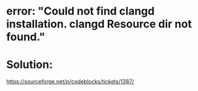 # error: "Could not find clangd installation. clangd Resource dir not found."


# Solution:
https://sourceforge.net/p/codeblocks/tickets/1387/
